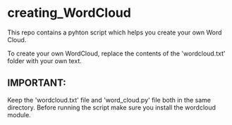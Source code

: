 # creating_WordCloud


This repo contains a pyhton script which helps you create your own Word Cloud.



To create your own WordCloud, replace the contents of the 'wordcloud.txt' folder with your own text.

## IMPORTANT:

Keep the 'wordcloud.txt' file and 'word_cloud.py' file both in the same directory.
Before running the script make sure you install the wordcloud module.
